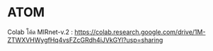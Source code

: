 # ATOM
Colab  โค้ด MIRnet-v.2 : https://colab.research.google.com/drive/1M-ZTWXVHWygfHq4vsFZcGRdh4iJVkGYl?usp=sharing
